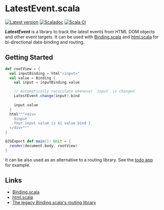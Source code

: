 # LatestEvent.scala

[![Latest version](https://index.scala-lang.org/ThoughtWorksinc/LatestEvent.scala/latest.svg)](https://index.scala-lang.org/ThoughtWorksinc/LatestEvent.scala)
[![Scaladoc](https://javadoc.io/badge/com.thoughtworks.binding/latestevent_sjs1_2.13.svg?label=scaladoc)](https://javadoc.io/page/com.thoughtworks.binding/latestevent_sjs1_2.13/latest/com/thoughtworks/binding/LatestEvent.html)
[![Scala CI](https://github.com/ThoughtWorksInc/LatestEvent.scala/actions/workflows/scala.yml/badge.svg)](https://github.com/ThoughtWorksInc/LatestEvent.scala/actions/workflows/scala.yml)

***LatestEvent*** is a library to track the latest events from HTML DOM objects and other event targets. It can be used with [Binding.scala](https://github.com/ThoughtWorksInc/Binding.scala) and [html.scala](https://github.com/Atry/html.scala/) for bi-directional data-binding and routing.

## Getting Started

``` scala
def rootView = {
  val inputBinding = html"<input>"
  val value = Binding {
    val input = inputBinding.value

    // Automatically recaculate whenever `input` is changed
    LatestEvent.change(input).bind
    
    input.value
  }
  html"""<div>
    $input
    Your input value is ${ value.bind }
  </div>"""
}

@JSExport def main(): Unit = {
  render(document.body, rootView)
}
```

It can be also used as an alternative to a routing library. See the [todo app](https://github.com/ThoughtWorksInc/todo/commit/54921cd4e1e7acf0b119b8bcd75c1a5c3f755f67#diff-96b7940afd1d65c4c49f5b434c0c764a2f1ecb133b12537b7144a8a05531457eR40-R43) for example.

## Links

- [Binding.scala](https://github.com/ThoughtWorksInc/Binding.scala)
- [html.scala](https://github.com/Atry/html.scala)
- [The legacy Binding.scala's routing library](https://github.com/atry/route.scala)

